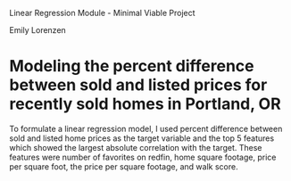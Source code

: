 Linear Regression Module - Minimal Viable Project

Emily Lorenzen

# Modeling the percent difference between sold and listed prices for recently sold homes in Portland, OR

To formulate a linear regression model, I used percent difference between sold and listed home prices as the target variable and the top 5 features which showed the largest absolute correlation with the target. These features were number of favorites on redfin, home square footage, price per square foot, the price per square footage, and walk score.


